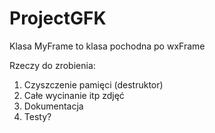 # ProjectGFK

Klasa MyFrame to klasa pochodna po wxFrame

Rzeczy do zrobienia:
  1. Czyszczenie pamięci (destruktor)
  2. Całe wycinanie itp zdjęć
  3. Dokumentacja
  4. Testy?

